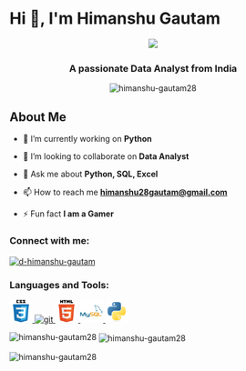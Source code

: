 # Hi 👋, I'm Himanshu Gautam
<div align="center">
<img 
  src="https://mir-s3-cdn-cf.behance.net/project_modules/1400/22b22287602523.5dbd29081561d.gif">

<h3>A passionate Data Analyst from India</h3>

  <p>
    <img src="https://komarev.com/ghpvc/?username=himanshu-gautam28&label=Profile%20views&color=0e75b6&style=flat" alt="himanshu-gautam28" />
  </p>
  
</div>


## About Me

- 🔭 I’m currently working on **Python**

- 👯 I’m looking to collaborate on **Data Analyst**

- 💬 Ask me about **Python, SQL, Excel**

- 📫 How to reach me **himanshu28gautam@gmail.com**

- ⚡ Fun fact **I am a Gamer**

<h3 align="left">Connect with me:</h3>
<p align="left">
<a href="https://linkedin.com/in/d-himanshu-gautam" target="blank"><img align="center" src="https://raw.githubusercontent.com/rahuldkjain/github-profile-readme-generator/master/src/images/icons/Social/linked-in-alt.svg" alt="d-himanshu-gautam" height="30" width="40" /></a>
</p>

<h3 align="left">Languages and Tools:</h3>
<p align="left"> <a href="https://www.w3schools.com/css/" target="_blank" rel="noreferrer"> <img src="https://raw.githubusercontent.com/devicons/devicon/master/icons/css3/css3-original-wordmark.svg" alt="css3" width="40" height="40"/> </a> <a href="https://git-scm.com/" target="_blank" rel="noreferrer"> <img src="https://www.vectorlogo.zone/logos/git-scm/git-scm-icon.svg" alt="git" width="40" height="40"/> </a> <a href="https://www.w3.org/html/" target="_blank" rel="noreferrer"> <img src="https://raw.githubusercontent.com/devicons/devicon/master/icons/html5/html5-original-wordmark.svg" alt="html5" width="40" height="40"/> </a> <a href="https://www.mysql.com/" target="_blank" rel="noreferrer"> <img src="https://raw.githubusercontent.com/devicons/devicon/master/icons/mysql/mysql-original-wordmark.svg" alt="mysql" width="40" height="40"/> </a> <a href="https://www.python.org" target="_blank" rel="noreferrer"> <img src="https://raw.githubusercontent.com/devicons/devicon/master/icons/python/python-original.svg" alt="python" width="40" height="40"/> </a> </p>

<p><img align="left" src="https://github-readme-stats.vercel.app/api/top-langs?username=himanshu-gautam28&show_icons=true&locale=en&layout=compact" alt="himanshu-gautam28" /></p>

<p>&nbsp;<img align="center" src="https://github-readme-stats.vercel.app/api?username=himanshu-gautam28&show_icons=true&locale=en" alt="himanshu-gautam28" /></p>

<p><img align="center" src="https://github-readme-streak-stats.herokuapp.com/?user=himanshu-gautam28&" alt="himanshu-gautam28" /></p>
